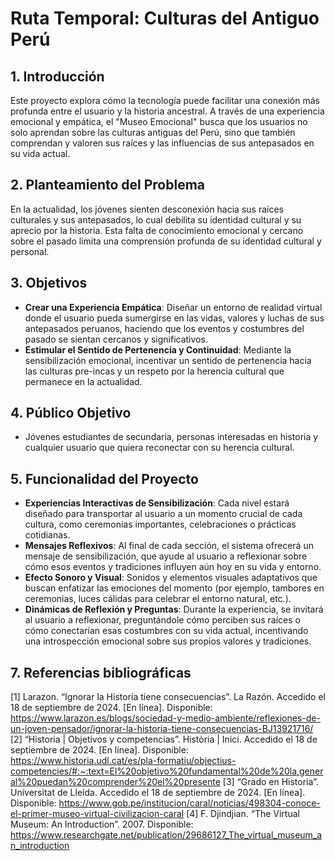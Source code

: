# Ruta Temporal: Culturas del Antiguo Perú

## 1. Introducción
Este proyecto explora cómo la tecnología puede facilitar una conexión más profunda entre el usuario y la historia ancestral. A través de una experiencia emocional y empática, el "Museo Emocional" busca que los usuarios no solo aprendan sobre las culturas antiguas del Perú, sino que también comprendan y valoren sus raíces y las influencias de sus antepasados en su vida actual.

## 2. Planteamiento del Problema
En la actualidad, los jóvenes sienten desconexión hacia sus raíces culturales y sus antepasados, lo cual debilita su identidad cultural y su aprecio por la historia. Esta falta de conocimiento emocional y cercano sobre el pasado limita una comprensión profunda de su identidad cultural y personal.

## 3. Objetivos
- **Crear una Experiencia Empática**: Diseñar un entorno de realidad virtual donde el usuario pueda sumergirse en las vidas, valores y luchas de sus antepasados peruanos, haciendo que los eventos y costumbres del pasado se sientan cercanos y significativos.
- **Estimular el Sentido de Pertenencia y Continuidad**: Mediante la sensibilización emocional, incentivar un sentido de pertenencia hacia las culturas pre-incas y un respeto por la herencia cultural que permanece en la actualidad.

## 4. Público Objetivo
- Jóvenes estudiantes de secundaria, personas interesadas en historia y cualquier usuario que quiera reconectar con su herencia cultural.

## 5. Funcionalidad del Proyecto
- **Experiencias Interactivas de Sensibilización**: Cada nivel estará diseñado para transportar al usuario a un momento crucial de cada cultura, como ceremonias importantes, celebraciones o prácticas cotidianas.
- **Mensajes Reflexivos**: Al final de cada sección, el sistema ofrecerá un mensaje de sensibilización, que ayude al usuario a reflexionar sobre cómo esos eventos y tradiciones influyen aún hoy en su vida y entorno.
- **Efecto Sonoro y Visual**: Sonidos y elementos visuales adaptativos que buscan enfatizar las emociones del momento (por ejemplo, tambores en ceremonias, luces cálidas para celebrar el entorno natural, etc.).
- **Dinámicas de Reflexión y Preguntas**: Durante la experiencia, se invitará al usuario a reflexionar, preguntándole cómo perciben sus raíces o cómo conectarían esas costumbres con su vida actual, incentivando una introspección emocional sobre sus propios valores y tradiciones.


## 7. Referencias bibliográficas
[1] Larazon. “Ignorar la Historia tiene consecuencias”. La Razón. Accedido el 18 de septiembre de 2024. [En línea]. Disponible: https://www.larazon.es/blogs/sociedad-y-medio-ambiente/reflexiones-de-un-joven-pensador/ignorar-la-historia-tiene-consecuencias-BJ13921716/
[2] “Historia | Objetivos y competencias”. Història | Inici. Accedido el 18 de septiembre de 2024. [En línea]. Disponible: https://www.historia.udl.cat/es/pla-formatiu/objectius-competencies/#:~:text=El%20objetivo%20fundamental%20de%20la,general%20puedan%20comprender%20el%20presente
[3] “Grado en Historia”. Universitat de Lleida. Accedido el 18 de septiembre de 2024. [En línea]. Disponible: https://www.gob.pe/institucion/caral/noticias/498304-conoce-el-primer-museo-virtual-civilizacion-caral
[4] F. Djindjian. “The Virtual Museum: An Introduction”. 2007. Disponible: https://www.researchgate.net/publication/29686127_The_virtual_museum_an_introduction
